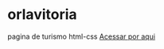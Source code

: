 # orlavitoria
 pagina de turismo html-css
<a href= "https://alexprogramador.github.io/orlavitoria/">Acessar por aqui</a>